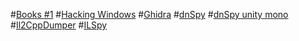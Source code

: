 #[Books #1](https://github.com/buridan1999/Books)
#[Hacking Windows](https://github.com/mytechnotalent/Hacking-Windows)
#[Ghidra](https://github.com/NationalSecurityAgency/ghidra)
#[dnSpy](https://github.com/dnSpy/dnSpy)
#[dnSpy unity mono](https://github.com/dnSpy/dnSpy-Unity-mono)
#[Il2CppDumper](https://github.com/Perfare/Il2CppDumper)
#[ILSpy](https://github.com/icsharpcode/ILSpy)
